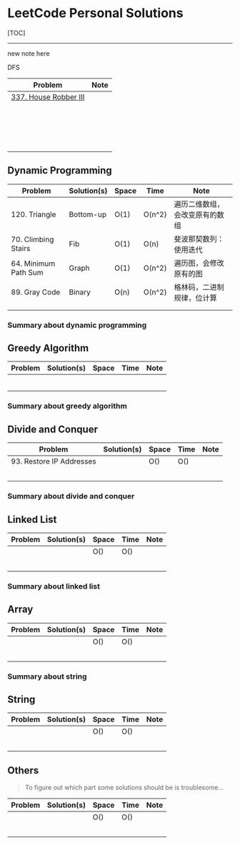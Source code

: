 

# LeetCode Personal Solutions

[TOC]

---

new note here



DFS

| Problem                               | Note |
| ------------------------------------- | ---- |
| [337. House Robber III](/Note/337.md) |      |
|                                       |      |
|                                       |      |
|                                       |      |
|                                       |      |
|                                       |      |
|                                       |      |
|                                       |      |
|                                       |      |
|                                       |      |
|                                       |      |
|                                       |      |
|                                       |      |
|                                       |      |
|                                       |      |
|                                       |      |
|                                       |      |
|                                       |      |
|                                       |      |







 ## Dynamic Programming






| Problem       | Solution(s) | Space | Time   | Note                        
| ------------- | ----------- | ----- | ------ | ---------------------- 
| 120. Triangle | Bottom-up   | O(1)  | O(n^2) | 遍历二维数组，会改变原有的数组
|  70. Climbing Stairs   | Fib         |     O(1)        |O(n)       |  斐波那契数列：使用迭代                                    
|  64. Minimum Path Sum  | Graph           |     O(1)        | O(n^2)      |  遍历图，会修改原有的图                         
|   89. Gray Code            |   Binary          | O(n)      | O(n^2)       |     格林码，二进制规律，位计算                        |
|               |             |       |        |                             |
|               |             |       |        |



### Summary about dynamic programming





## Greedy Algorithm

| Problem       | Solution(s) | Space | Time   | Note                        
| ------------- | ----------- | ----- | ------ | ---------------------- |
| |    |  |  |  |
|               |             |       |        |                              |
|               |             |       |        |                              |
|               |             |       |        |                             |
|               |             |       |        |                             |
|               |             |       |        ||



### Summary about greedy algorithm





## Divide and Conquer

| Problem                  | Solution(s) | Space | Time | Note |
| ------------------------ | ----------- | ----- | ---- | ---- |
| 93. Restore IP Addresses |             | O()   | O()  |      |
|                          |             |       |      |      |
|                          |             |       |      |      |
|                          |             |       |      |      |
|                          |             |       |      |      |
|                          |             |       |      |      |



### Summary about divide and conquer





## Linked List

| Problem       | Solution(s) | Space | Time   | Note                        |
| ------------- | ----------- | ----- | ------ | ---------------------- |
|  |    | O() | O() |  |
|               |             |       |        |                              |
|               |             |       |        |                              |
|               |             |       |        |                             |
|               |             |       |        |                             |
|               |             |       |        ||



### Summary about linked list 





## Array

| Problem       | Solution(s) | Space | Time   | Note                        |
| ------------- | ----------- | ----- | ------ | ---------------------- |
|  |    | O()  | O() |  |
|               |             |       |        |                              |
|               |             |       |        |                              |
|               |             |       |        |                             |
|               |             |       |        |                             |
|               |             |       |        ||



### Summary about string





## String

| Problem       | Solution(s) | Space | Time   | Note                        |
| ------------- | ----------- | ----- | ------ | ---------------------- |
|  |    | O()  | O() |  |
|               |             |       |        |                              |
|               |             |       |        |                              |
|               |             |       |        |                             |
|               |             |       |        |                             |
|               |             |       |        ||





## Others

>To figure out which part some solutions should be is troublesome...



| Problem | Solution(s) | Space | Time | Note |
| ------- | ----------- | ----- | ---- | ---- |
|         |             | O()   | O()  |      |
|         |             |       |      |      |
|         |             |       |      |      |
|         |             |       |      |      |
|         |             |       |      |      |
|         |             |       |      |      |



